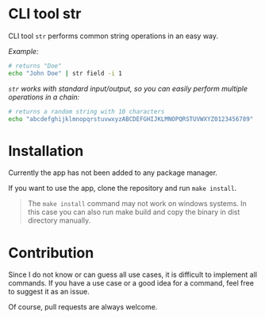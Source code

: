 # CLI tool str

CLI tool `str` performs common string operations in an easy way.

_Example:_

```sh
# returns "Doe"
echo "John Doe" | str field -i 1
```

_`str` works with standard input/output, so you can easily perform multiple operations in a chain:_

```sh
# returns a random string with 10 characters
echo "abcdefghijklmnopqrstuvwxyzABCDEFGHIJKLMNOPQRSTUVWXYZ0123456789" | str shuffle | str sub -l10
```

# Installation

Currently the app has not been added to any package manager.

If you want to use the app, clone the repository and run `make install`.

> The `make install` command may not work on windows systems.
> In this case you can also run make build and copy the binary in dist directory manually.

# Contribution

Since I do not know or can guess all use cases, it is difficult to implement all commands.
If you have a use case or a good idea for a command, feel free to suggest it as an issue.

Of course, pull requests are always welcome.
